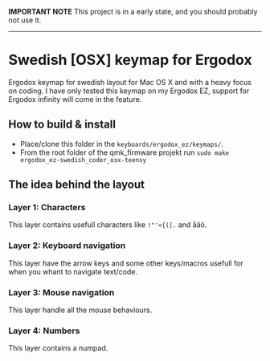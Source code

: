 **IMPORTANT NOTE**
This project is in a early state, and you should probably not use it.
********************************************************************************

# Swedish [OSX] keymap for Ergodox

Ergodox keymap for swedish layout for Mac OS X and with a heavy focus on coding. I have only tested this keymap on my Ergodox EZ, support for Ergodox infinity will come in the feature.

## How to build & install
* Place/clone this folder in the `keyboards/ergodox_ez/keymaps/`.
* From the root folder of the qmk_firmware projekt run `sudo make ergodox_ez-swedish_coder_osx-teensy`


## The idea behind the layout

### Layer 1: Characters
This layer contains usefull characters like `!"'<{([.` and åäö.

### Layer 2: Keyboard navigation
This layer have the arrow keys and some other keys/macros usefull for when you whant to navigate text/code.

### Layer 3: Mouse navigation
This layer handle all the mouse behaviours.

### Layer 4: Numbers
This layer contains a numpad.

